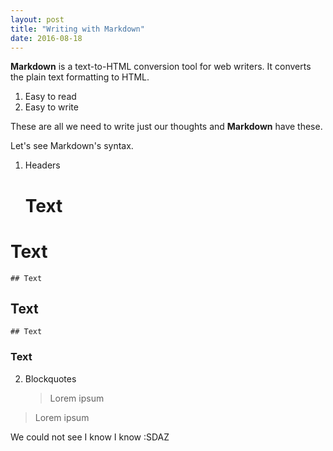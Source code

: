 ```yaml
---
layout: post
title: "Writing with Markdown"
date: 2016-08-18
---
```


**Markdown** is a text-to-HTML conversion tool for web writers. 
It converts the plain text formatting to HTML.

1. Easy to read
2. Easy to write 

These are all we need to write just our thoughts and **Markdown** have these.

Let's see Markdown's syntax.
1. Headers
	# Text
# Text
	## Text
## Text
	## Text
### Text
2. Blockquotes
	> Lorem ipsum
> Lorem ipsum

We could not see I know I know :SDAZ
